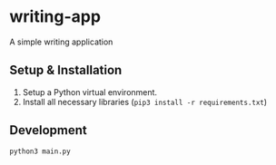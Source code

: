 # writing-app
A simple writing application


## Setup & Installation

1. Setup a Python virtual environment.
2. Install all necessary libraries (`pip3 install -r requirements.txt`)

## Development

`python3 main.py`